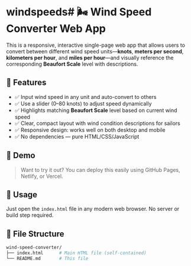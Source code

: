 # windspeeds# 🌬️ Wind Speed Converter Web App

This is a responsive, interactive single-page web app that allows users to convert between different wind speed units—**knots**, **meters per second**, **kilometers per hour**, and **miles per hour**—and visually reference the corresponding **Beaufort Scale** level with descriptions.

## 🔧 Features

- ✅ Input wind speed in any unit and auto-convert to others
- ✅ Use a slider (0–80 knots) to adjust speed dynamically
- ✅ Highlights matching **Beaufort Scale** level based on current wind speed
- ✅ Clear, compact layout with wind condition descriptions for sailors
- ✅ Responsive design: works well on both desktop and mobile
- ✅ No dependencies — pure HTML/CSS/JavaScript

## 🧪 Demo

> Want to try it out? You can deploy this easily using GitHub Pages, Netlify, or Vercel.

## 🚀 Usage

Just open the `index.html` file in any modern web browser. No server or build step required.

## 📁 File Structure

```bash
wind-speed-converter/
├── index.html      # Main HTML file (self-contained)
└── README.md       # This file